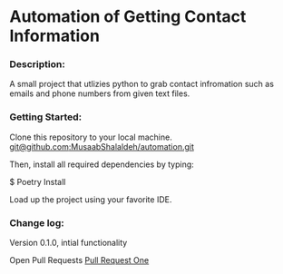 # Automation of Getting Contact Information

### Description:
A small project that utlizies python to grab contact infromation such as emails and phone numbers from given text files.

### Getting Started:
Clone this repository to your local machine. [git@github.com:MusaabShalaldeh/automation.git]()

Then, install all required dependencies by typing:

$ Poetry Install

Load up the project using your favorite IDE.

### Change log:
Version 0.1.0, intial functionality


Open Pull Requests
[Pull Request One](https://github.com/MusaabShalaldeh/automation/pull/1)